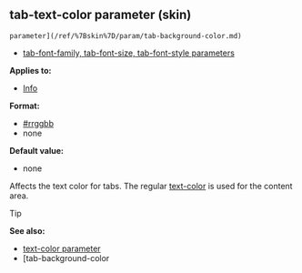 ## tab-text-color parameter (skin)

    parameter](/ref/%7Bskin%7D/param/tab-background-color.md) 
+   [tab-font-family, tab-font-size, tab-font-style
    parameters](/ref/%7Bskin%7D/param/tab-font.md) 
<!-- -->
**Applies to:**
+   [Info](/ref/%7Bskin%7D/control/info.md) 
<!-- -->
**Format:**
+   [#rrggbb](/ref/%7B%7Bappendix%7D%7D/html-colors.md) 
+   none
<!-- -->
**Default value:**
+   none


Affects the text color for tabs. The regular
[text-color](/ref/%7Bskin%7D/param/text-color.md) is used for the
content area.

> [!TIP] 
> **See also:**
> +   [text-color parameter](/ref/%7Bskin%7D/param/text-color.md) 
> +   [tab-background-color